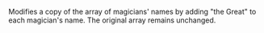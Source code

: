 Modifies a copy of the array of magicians' names by adding "the Great" to each magician's name.
The original array remains unchanged.
